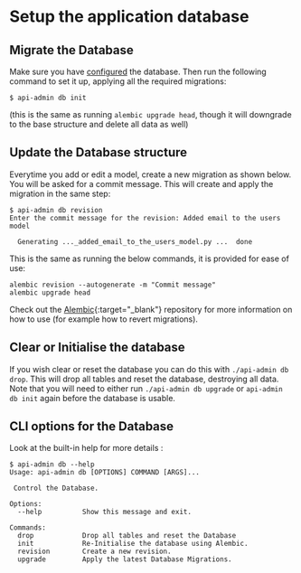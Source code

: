 # Setup the application database

## Migrate the Database

Make sure you have [configured](environment.md) the database. Then
run the following command to set it up, applying all the required migrations:

```console
$ api-admin db init
```

(this is the same as running `alembic upgrade head`, though it will downgrade to
the base structure and delete all data as well)

## Update the Database structure

Everytime you add or edit a model, create a new migration as shown below. You
will be asked for a commit message. This will create and apply the migration in
the same step:

```console
$ api-admin db revision
Enter the commit message for the revision: Added email to the users model

  Generating ..._added_email_to_the_users_model.py ...  done
```

This is the same as running the below commands, it is provided for ease of use:

```console
alembic revision --autogenerate -m "Commit message"
alembic upgrade head
```

Check out the [Alembic](https://github.com/sqlalchemy/alembic){:target="_blank"}
repository for more information on how to use (for example how to revert
migrations).

## Clear or Initialise the database

If you wish clear or reset the database you can do this with `./api-admin db
drop`. This will drop all tables and reset the database, destroying all data.
Note that you will need to either run `./api-admin db upgrade` or `api-admin db
init` again before the database is usable.

## CLI options for the Database

Look at the built-in help for more details :

```console
$ api-admin db --help
Usage: api-admin db [OPTIONS] COMMAND [ARGS]...

 Control the Database.

Options:
  --help          Show this message and exit.

Commands:
  drop            Drop all tables and reset the Database
  init            Re-Initialise the database using Alembic.
  revision        Create a new revision.
  upgrade         Apply the latest Database Migrations.
```
